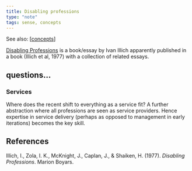 ```yaml
---
title: Disabling professions
type: "note"
tags: sense, concepts
---
```


See also: [[concepts]]

[Disabling Professions](https://archive.org/details/disablingprofess0000unse) is a book/essay by Ivan Illich apparently published in a book (Illich et al, 1977) with a collection of related essays.


## questions...

### Services

Where does the recent shift to everything as a service fit? A further abstraction where all professions are seen as service providers. Hence expertise in service delivery (perhaps as opposed to management in early iterations) becomes the key skill.

## References

Illich, I., Zola, I. K., McKnight, J., Caplan, J., & Shaiken, H. (1977). *Disabling Professions*. Marion Boyars.


[//begin]: # "Autogenerated link references for markdown compatibility"
[concepts]: concepts "Concepts"
[//end]: # "Autogenerated link references"